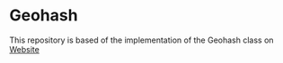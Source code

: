 # Geohash
This repository is based of the implementation of the Geohash class on [Website](http://www.movable-type.co.uk/scripts/geohash.html)